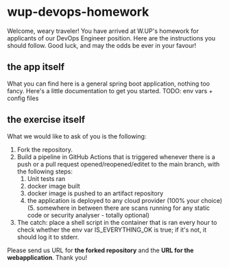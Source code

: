 # wup-devops-homework
Welcome, weary traveler! You have arrived at W.UP's homework for applicants of our DevOps Engineer position. Here are the instructions you should follow. Good luck, and may the odds be ever in your favour!

## the app itself
What you can find here is a general spring boot application, nothing too fancy. Here's a little documentation to get you started.
TODO: env vars + config files

## the exercise itself
What we would like to ask of you is the following:

1. Fork the repository.
2. Build a pipeline in GitHub Actions that is triggered whenever there is a push or a pull request opened/reopened/editet to the main branch, with the following steps:
    1. Unit tests ran
    2. docker image built
    3. docker image is pushed to an artifact repository
    4. the application is deployed to any cloud provider (100% your choice)
    (5. somewhere in between there are scans running for any static code or security analyser - totally optional)
3. The catch: place a shell script in the container that is ran every hour to check whether the env var IS_EVERYTHING_OK is true; if it's not, it should log it to stderr.

Please send us URL for **the forked repository** and the **URL for the webapplication**.
Thank you!
